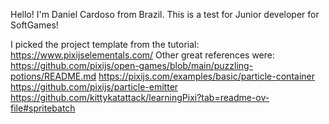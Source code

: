 Hello! I'm Daniel Cardoso from Brazil. This is a test for Junior developer for SoftGames!

I picked the project template from the tutorial: https://www.pixijselementals.com/
Other great references were: 
  https://github.com/pixijs/open-games/blob/main/puzzling-potions/README.md
  https://pixijs.com/examples/basic/particle-container
  https://github.com/pixijs/particle-emitter
  https://github.com/kittykatattack/learningPixi?tab=readme-ov-file#spritebatch

